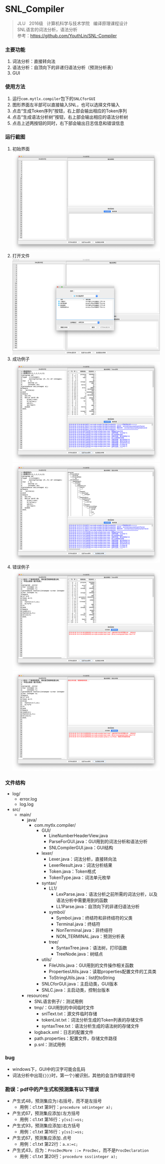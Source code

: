 # SNL_Compiler 
> JLU &nbsp; 2016级 &nbsp; 计算机科学与技术学院 &nbsp; 编译原理课程设计  
> SNL语言的词法分析，语法分析  
> 参考：https://github.com/YouthLin/SNL-Compiler  

### 主要功能
1. 词法分析：直接转向法
2. 语法分析：自顶向下的非递归语法分析（预测分析表）
3. GUI  
  
### 使用方法
1. 运行`com.mytlx.compiler`包下的`SNLCforGUI`
2. 图形界面左半部可以直接输入SNL，也可以选择文件输入
3. 点击“生成Token序列”按钮，右上部会输出相应的Token序列
4. 点击“生成语法分析树”按钮，右上部会输出相应的语法分析树
5. 点击上述两按钮的同时，右下部会输出日志信息和错误信息
  
### 运行截图
1. 初始界面
  ![GUI.png](https://raw.githubusercontent.com/mytlx/note/master/img/SNL_Compiler/GUI.png)
2. 打开文件
  ![open_file.png](https://raw.githubusercontent.com/mytlx/note/master/img/SNL_Compiler/open_file.png)
3. 成功例子
  ![success_example1.png](https://raw.githubusercontent.com/mytlx/note/master/img/SNL_Compiler/success_example1.png)
  ![success_example2.png](https://raw.githubusercontent.com/mytlx/note/master/img/SNL_Compiler/success_example2.png)
4. 错误例子
  ![error_example1.png](https://raw.githubusercontent.com/mytlx/note/master/img/SNL_Compiler/error_example1.png)
  ![error_example2.png](https://raw.githubusercontent.com/mytlx/note/master/img/SNL_Compiler/error_example2.png)
  



### 文件结构
* log/  
    * error.log  
    * log.log  
* src/    
    * main/  
        * java/  
            * com.mytlx.compiler/   
                * GUI/  
                    * LineNumberHeaderView.java  
                    * ParseForGUI.java：GUI用到的词法分析和语法分析  
                    * SNLCompilerGUI.java：GUI结构 
                * lexer/  
                    * Lexer.java：词法分析，直接转向法  
                    * LexerResult.java：词法分析结果  
                    * Token.java：Token格式  
                    * TokenType.java：词法单元枚举  
                * syntax/  
                    * LL1/  
                        * LexParse.java：语法分析之前所需的词法分析，以及语法分析中需要用到的函数  
                        * LL1Parse.java：自顶向下的非递归语法分析  
                    * symbol/  
                        * Symbol.java：终结符和非终结符的父类  
                        * Terminal.java：终结符  
                        * NonTerminal.java：非终结符  
                        * NON_TERMINAL.java：预测分析表  
                    * tree/  
                        * SyntaxTree.java：语法树，打印函数  
                        * TreeNode.java：树结点  
                * utils/  
                    * FileUtils.java：GUI用到的文件操作相关函数  
                    * PropertiesUtils.java：读取properties配置文件的工具类  
                    * ToStringUtils.java：list的toString  
                * SNLCforGUI.java：主启动类，GUI版本 
                * SNLC.java：主启动类，控制台版本 
        * resources/  
            * SNL语言例子/：测试用例  
            * tmp/：GUI用到的中间临时文件  
                * snlText.txt：源文件临时存储
                * tokenList.txt：词法分析生成的Token列表的存储文件
                * syntaxTree.txt：语法分析生成的语法树的存储文件
            * logback.xml：日志的配置文件  
            * path.properties：配置文件，存储文件路径  
            * p.snl：测试用例 
                        
### bug
* windows下，GUI中的汉字可能会乱码
* 词法分析中出现`{}}}`时，第一个`}`被识别，其他的会当作错误符号 

### 勘误：pdf中的产生式和预测集有以下错误
* 产生式48，预测集应为`)`右括号，而不是左括号
    * 用例：c1.txt 第9行：`procedure sd(integer a); `
* 产生式67，预测集应添加`[`左方括号
    * 用例：c1.txt 第16行：`y[ss]:=ss;`
* 产生式93，预测集应添加`]`右方括号
    * 用例：c1.txt 第16行：`y[ss]:=ss;`
* 产生式67，预测集应添加`.`点号
    * 用例：c1.txt 第22行：`a.x:=c;`
* 产生式43，应为：`ProcDecMore ::= ProcDec`，而不是`ProcDeclaration`
    * 用例：c1.txt 第20行：`procedure sss(integer a);`
